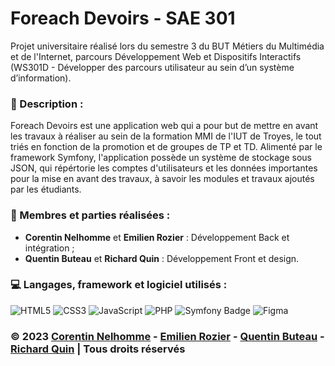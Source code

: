 # Foreach Devoirs - SAE 301

Projet universitaire réalisé lors du semestre 3 du BUT Métiers du Multimédia et de l'Internet, parcours Développement Web et Dispositifs Interactifs (WS301D -  Développer des parcours utilisateur au sein d’un système d’information).

### 📜 Description :
Foreach Devoirs est une application web qui a pour but de mettre en avant les travaux à réaliser au sein de la formation MMI de l'IUT de Troyes, le tout triés en fonction de la promotion et de groupes de TP et TD.
Alimenté par le framework Symfony, l'application possède un système de stockage sous JSON, qui répértorie les comptes d'utilisateurs et les données importantes pour la mise en avant des travaux, à savoir les modules et travaux ajoutés par les étudiants.

### 👥 Membres et parties réalisées :
* **Corentin Nelhomme** et **Emilien Rozier** : Développement Back et intégration ;
* **Quentin Buteau** et **Richard Quin** : Développement Front et design.

### 💻 Langages, framework et logiciel utilisés :
![HTML5](https://img.shields.io/badge/html5-%23E34F26.svg?style=for-the-badge&logo=html5&logoColor=white)
![CSS3](https://img.shields.io/badge/css3-%231572B6.svg?style=for-the-badge&logo=css3&logoColor=white)
![JavaScript](https://img.shields.io/badge/javascript-%23323330.svg?style=for-the-badge&logo=javascript&logoColor=%23F7DF1E)
![PHP](https://img.shields.io/badge/php-%23777BB4.svg?style=for-the-badge&logo=php&logoColor=white)
![Symfony Badge](https://img.shields.io/badge/Symfony-000000?style=for-the-badge&logo=symfony&logoColor=white)
![Figma](https://img.shields.io/badge/Figma-%23F24E1E.svg?style=for-the-badge&logo=figma&logoColor=white) 

### © 2023 [Corentin Nelhomme](https://github.com/D3ller) - [Emilien Rozier](https://github.com/EmilienRozier) - [Quentin Buteau](http://qbuteau.fr) - [Richard Quin](https://github.com/RichardQuin) | Tous droits réservés
